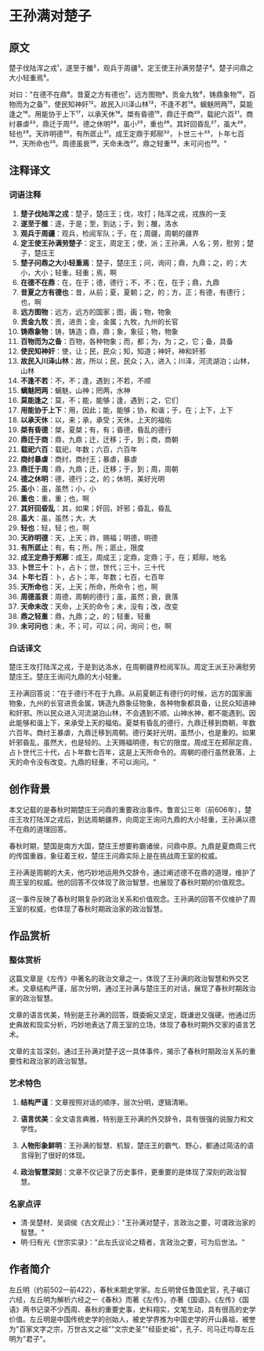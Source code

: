 # 王孙满对楚子

## 原文

楚子伐陆浑之戎¹，遂至于雒²，观兵于周疆³。定王使王孙满劳楚子⁴。楚子问鼎之大小轻重焉⁵。

对曰："在德不在鼎⁶。昔夏之方有德也⁷，远方图物⁸，贡金九牧⁹，铸鼎象物¹⁰，百物而为之备¹¹，使民知神奸¹²。故民入川泽山林¹³，不逢不若¹⁴。螭魅罔两¹⁵，莫能逢之¹⁶。用能协于上下¹⁷，以承天休¹⁸。桀有昏德¹⁹，鼎迁于商²⁰，载祀六百²¹。商纣暴虐²²，鼎迁于周²³。德之休明²⁴，虽小²⁵，重也²⁶。其奸回昏乱²⁷，虽大²⁸，轻也²⁹。天祚明德³⁰，有所厎止³¹。成王定鼎于郏鄏³²，卜世三十³³，卜年七百³⁴，天所命也³⁵。周德虽衰³⁶，天命未改³⁷。鼎之轻重³⁸，未可问也³⁹。"

## 注释译文

### 词语注释

1. **楚子伐陆浑之戎**：楚子，楚庄王；伐，攻打；陆浑之戎，戎族的一支
2. **遂至于雒**：遂，于是；至，到达；于，到；雒，洛水
3. **观兵于周疆**：观兵，检阅军队；于，在；周疆，周朝的疆界
4. **定王使王孙满劳楚子**：定王，周定王；使，派；王孙满，人名；劳，慰劳；楚子，楚庄王
5. **楚子问鼎之大小轻重焉**：楚子，楚庄王；问，询问；鼎，九鼎；之，的；大小，大小；轻重，轻重；焉，啊
6. **在德不在鼎**：在，在于；德，德行；不，不；在，在于；鼎，九鼎
7. **昔夏之方有德也**：昔，从前；夏，夏朝；之，的；方，正；有德，有德行；也，啊
8. **远方图物**：远方，远方的国家；图，画；物，物象
9. **贡金九牧**：贡，进贡；金，金属；九牧，九州的长官
10. **铸鼎象物**：铸，铸造；鼎，鼎；象，象征；物，物象
11. **百物而为之备**：百物，各种物象；而，都；为，为；之，它；备，具备
12. **使民知神奸**：使，让；民，民众；知，知道；神奸，神和奸邪
13. **故民入川泽山林**：故，所以；民，民众；入，进入；川泽，河流湖泊；山林，山林
14. **不逢不若**：不，不；逢，遇到；不若，不顺
15. **螭魅罔两**：螭魅，山神；罔两，水神
16. **莫能逢之**：莫，不；能，能够；逢，遇到；之，它们
17. **用能协于上下**：用，因此；能，能够；协，和谐；于，在；上下，上下
18. **以承天休**：以，来；承，承受；天休，上天的福佑
19. **桀有昏德**：桀，夏桀；有，有；昏德，昏乱的德行
20. **鼎迁于商**：鼎，九鼎；迁，迁移；于，到；商，商朝
21. **载祀六百**：载祀，年数；六百，六百年
22. **商纣暴虐**：商纣，商纣王；暴虐，暴虐
23. **鼎迁于周**：鼎，九鼎；迁，迁移；于，到；周，周朝
24. **德之休明**：德，德行；之，的；休明，美好光明
25. **虽小**：虽，虽然；小，小
26. **重也**：重，重；也，啊
27. **其奸回昏乱**：其，如果；奸回，奸邪；昏乱，昏乱
28. **虽大**：虽，虽然；大，大
29. **轻也**：轻，轻；也，啊
30. **天祚明德**：天，上天；祚，赐福；明德，明德
31. **有所厎止**：有，有；所，所；厎止，限度
32. **成王定鼎于郏鄏**：成王，周成王；定鼎，定鼎；于，在；郏鄏，地名
33. **卜世三十**：卜，占卜；世，世代；三十，三十代
34. **卜年七百**：卜，占卜；年，年数；七百，七百年
35. **天所命也**：天，上天；所命，所命令；也，啊
36. **周德虽衰**：周德，周朝的德行；虽，虽然；衰，衰落
37. **天命未改**：天命，上天的命令；未，没有；改，改变
38. **鼎之轻重**：鼎，九鼎；之，的；轻重，轻重
39. **未可问也**：未，不；可，可以；问，询问；也，啊

### 白话译文

楚庄王攻打陆浑之戎，于是到达洛水，在周朝疆界检阅军队。周定王派王孙满慰劳楚庄王。楚庄王询问九鼎的大小轻重。

王孙满回答说："在于德行不在于九鼎。从前夏朝正有德行的时候，远方的国家画物象，九州的长官进贡金属，铸造九鼎象征物象，各种物象都具备，让民众知道神和奸邪。所以民众进入河流湖泊山林，不会遇到不顺。山神水神，都不能遇到。因此能够和谐上下，来承受上天的福佑。夏桀有昏乱的德行，九鼎迁移到商朝，年数六百年。商纣王暴虐，九鼎迁移到周朝。德行美好光明，虽然小，也是重的。如果奸邪昏乱，虽然大，也是轻的。上天赐福明德，有它的限度。周成王在郏鄏定鼎，占卜世代三十代，占卜年数七百年，这是上天所命令的。周朝的德行虽然衰落，上天的命令没有改变。九鼎的轻重，不可以询问。"

## 创作背景

本文记载的是春秋时期楚庄王问鼎的重要政治事件。鲁宣公三年（前606年），楚庄王攻打陆浑之戎后，到达周朝疆界，向周定王询问九鼎的大小轻重，王孙满以德不在鼎的道理回答。

春秋时期，楚国是南方大国，楚庄王想要称霸诸侯，问鼎中原。九鼎是夏商周三代的传国重器，象征着王权，楚庄王问鼎实际上是在挑战周王室的权威。

王孙满是周朝的大夫，他巧妙地运用外交辞令，通过阐述德不在鼎的道理，维护了周王室的权威。他的回答不仅体现了政治智慧，也展现了春秋时期的价值观念。

这一事件反映了春秋时期复杂的政治关系和价值观念。王孙满的回答不仅维护了周王室的权威，也体现了春秋时期政治家的政治智慧。

## 作品赏析

### 整体赏析

这篇文章是《左传》中著名的政治文章之一，体现了王孙满的政治智慧和外交艺术。文章结构严谨，层次分明，通过王孙满与楚庄王的对话，展现了春秋时期政治家的政治智慧。

文章的语言优美，特别是王孙满的回答，既委婉又坚定，既谦逊又强硬。他通过历史典故和现实分析，巧妙地表达了周王室的立场，体现了春秋时期外交家的语言艺术。

文章的主旨深刻，通过王孙满对楚子这一具体事件，揭示了春秋时期政治关系的重要性和政治家的政治智慧。

### 艺术特色

1. **结构严谨**：文章按照对话的顺序，层次分明，逻辑清晰。

2. **语言优美**：全文语言典雅，特别是王孙满的外交辞令，具有很强的说服力和文学性。

3. **人物形象鲜明**：王孙满的智慧、机智，楚庄王的霸气、野心，都通过简洁的语言得到了很好的体现。

4. **政治智慧深刻**：文章不仅记录了历史事件，更重要的是体现了深刻的政治智慧。

### 名家点评

* 清·吴楚材、吴调侯《古文观止》："王孙满对楚子，言政治之要，可谓政治家的智慧。"
* 明·归有光《世宗实录》："此左氏议论之精者，言政治之要，可为后世法。"

## 作者简介

左丘明（约前502一前422），春秋末期史学家。左丘明曾任鲁国史官，孔子编订六经，左丘明为解析六经之一《春秋》而著《左传》，亦著《国语》。《左传》《国语》两书记录不少西周、春秋的重要史事，史料翔实，文笔生动，具有很高的史学价值。左丘明是中国传统史学的创始人，被史学界推为中国史学的开山鼻祖，被誉为"百家文字之宗，万世古文之祖""文宗史圣""经臣史祖"，孔子、司马迁均尊左丘明为"君子"。